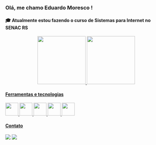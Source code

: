 ### Olá, me chamo Eduardo Moresco ! 

#### :mortar_board: Atualmente estou fazendo o curso de Sistemas para Internet no SENAC RS



<div align="center" style="display: inline_block" >
<a href="https://github.com/dumoresco">
<img height="150em" src="https://github-readme-stats.vercel.app/api/top-langs/?username=dumoresco&layout=compact&langs_count=7&theme=dracula"/>
<img height="150em" src="https://github-readme-stats.vercel.app/api?username=dumoresco&show_icons=true&theme=dracula&include_all_commits=true&count_private=true"/>
</div>

 #### Ferramentas e tecnologias

<img src="https://cdn.jsdelivr.net/gh/devicons/devicon/icons/git/git-original.svg" width="40px" height="40px"/>   <img src="https://cdn.jsdelivr.net/gh/devicons/devicon/icons/html5/html5-original.svg" width="40px" height="40px"/>   <img src="https://cdn.jsdelivr.net/gh/devicons/devicon/icons/css3/css3-original.svg" width="40px" height="40px"/>   <img src="https://cdn.jsdelivr.net/gh/devicons/devicon/icons/javascript/javascript-original.svg" width="40px" height="40px"/>   <img src="https://cdn.jsdelivr.net/gh/devicons/devicon/icons/react/react-original-wordmark.svg" width="40px" height="40px"/>

  
  #### Contato

<div >
<a href="https://instagram.com/dumoresco" target="_blank"><img src="https://img.shields.io/badge/-Instagram-%23E4405F?style=for-the-badge&logo=instagram&logoColor=white" target="_blank"></a>
<a href="https://www.linkedin.com/in/eduardo-moresco-a44b11195" target="_blank"><img src="https://img.shields.io/badge/-LinkedIn-%230077B5?style=for-the-badge&logo=linkedin&logoColor=white" target="_blank"></a>   
</div>



#
